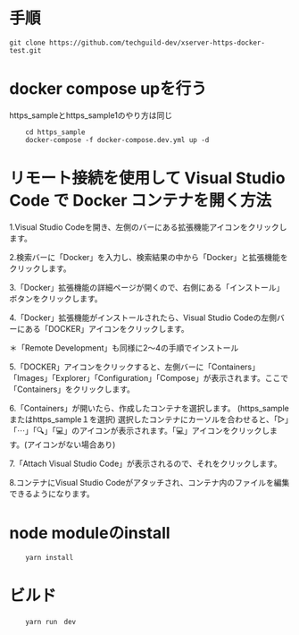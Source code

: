 # 手順

```shell
git clone https://github.com/techguild-dev/xserver-https-docker-test.git
```

# docker compose upを行う
https_sampleとhttps_sample1のやり方は同じ
    
```shell
    cd https_sample
    docker-compose -f docker-compose.dev.yml up -d
```
# リモート接続を使用して Visual Studio Code で Docker コンテナを開く方法

1.Visual Studio Codeを開き、左側のバーにある拡張機能アイコンをクリックします。


2.検索バーに「Docker」を入力し、検索結果の中から「Docker」と拡張機能をクリックします。


3.「Docker」拡張機能の詳細ページが開くので、右側にある「インストール」ボタンをクリックします。


4.「Docker」拡張機能がインストールされたら、Visual Studio Codeの左側バーにある「DOCKER」アイコンをクリックします。


＊「Remote Development」も同様に2〜4の手順でインストール


5.「DOCKER」アイコンをクリックすると、左側バーに「Containers」「Images」「Explorer」「Configuration」「Compose」が表示されます。ここで「Containers」をクリックします。


6.「Containers」が開いたら、作成したコンテナを選択します。
(https_sampleまたはhttps_sample１を選択)
選択したコンテナにカーソルを合わせると、「▷」「⋯」「🔍」「💻」のアイコンが表示されます。「💻」アイコンをクリックします。(アイコンがない場合あり)


7.「Attach Visual Studio Code」が表示されるので、それをクリックします。


8.コンテナにVisual Studio Codeがアタッチされ、コンテナ内のファイルを編集できるようになります。

# node moduleのinstall
    
```shell
    yarn install
```

# ビルド
```shell
    yarn run　dev
```
